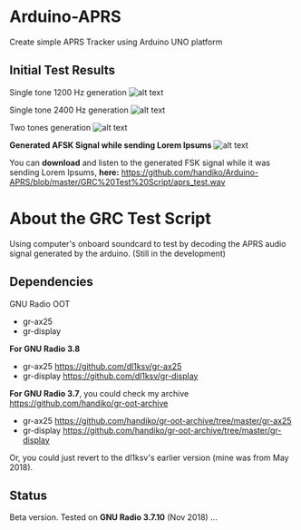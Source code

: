 # Arduino-APRS
Create simple APRS Tracker using Arduino UNO platform

## Initial Test Results
Single tone 1200 Hz generation
![alt text](https://github.com/handiko/Arduino-APRS/blob/master/Test/Single_Tone_1200Hz.png)

Single tone 2400 Hz generation
![alt text](https://github.com/handiko/Arduino-APRS/blob/master/Test/Single_Tone_2400Hz.png)

Two tones generation
![alt text](https://github.com/handiko/Arduino-APRS/blob/master/Test/Two_Tones_FSK_Test.png)


**Generated AFSK Signal while sending Lorem Ipsums**
![alt text](https://github.com/handiko/Arduino-APRS/blob/master/Test/Lorem_Ipsum_AFSK.png)

You can **download** and listen to the generated FSK signal while it was sending Lorem Ipsums, **here:**
https://github.com/handiko/Arduino-APRS/blob/master/GRC%20Test%20Script/aprs_test.wav

# About the GRC Test Script
Using computer's onboard soundcard to test by decoding the APRS audio signal generated by the arduino.
(Still in the development)

## Dependencies
GNU Radio OOT
* gr-ax25
* gr-display

**For GNU Radio 3.8**
* gr-ax25 https://github.com/dl1ksv/gr-ax25
* gr-display https://github.com/dl1ksv/gr-display

**For GNU Radio 3.7**, you could check my archive https://github.com/handiko/gr-oot-archive
* gr-ax25 https://github.com/handiko/gr-oot-archive/tree/master/gr-ax25
* gr-display https://github.com/handiko/gr-oot-archive/tree/master/gr-display

Or, you could just revert to the dl1ksv's earlier version (mine was from May 2018).

## Status
Beta version. Tested on **GNU Radio 3.7.10**
(Nov 2018)
...

